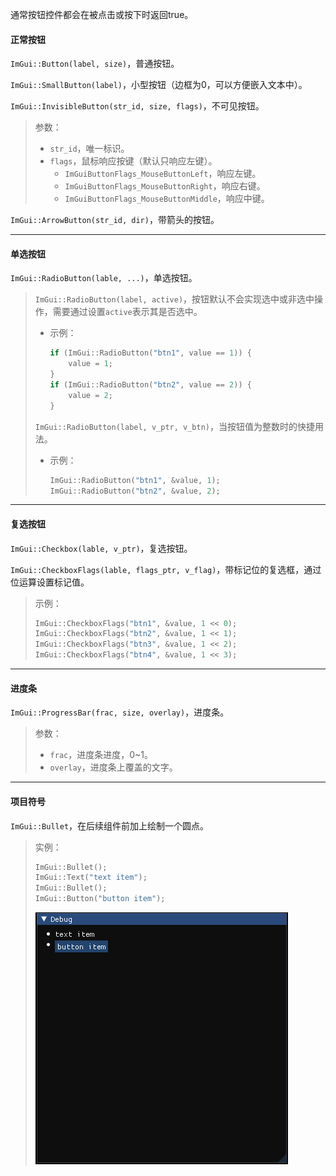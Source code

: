 通常按钮控件都会在被点击或按下时返回true。

#### 正常按钮

`ImGui::Button(label, size)`，普通按钮。

`ImGui::SmallButton(label)`，小型按钮（边框为0，可以方便嵌入文本中）。

`ImGui::InvisibleButton(str_id, size, flags)`，不可见按钮。

>   参数：
>
>   *   `str_id`，唯一标识。
>   *   `flags`，鼠标响应按键（默认只响应左键）。
>       *   `ImGuiButtonFlags_MouseButtonLeft`，响应左键。
>       *   `ImGuiButtonFlags_MouseButtonRight`，响应右键。
>       *   `ImGuiButtonFlags_MouseButtonMiddle`，响应中键。

`ImGui::ArrowButton(str_id, dir)`，带箭头的按钮。

---

#### 单选按钮

`ImGui::RadioButton(lable, ...)`，单选按钮。

>   `ImGui::RadioButton(label, active)`，按钮默认不会实现选中或非选中操作，需要通过设置`active`表示其是否选中。
>
>   *   示例：
>
>       ```cpp
>       if (ImGui::RadioButton("btn1", value == 1)) {
>           value = 1;
>       }
>       if (ImGui::RadioButton("btn2", value == 2)) {
>           value = 2;
>       }
>       ```
>
>   `ImGui::RadioButton(label, v_ptr, v_btn)`，当按钮值为整数时的快捷用法。
>
>   *   示例：
>
>       ```cpp
>       ImGui::RadioButton("btn1", &value, 1);
>       ImGui::RadioButton("btn2", &value, 2);
>       ```

---

#### 复选按钮

`ImGui::Checkbox(lable, v_ptr)`，复选按钮。

`ImGui::CheckboxFlags(lable, flags_ptr, v_flag)`，带标记位的复选框，通过位运算设置标记值。

>   示例：
>
>   ```cpp
>   ImGui::CheckboxFlags("btn1", &value, 1 << 0);
>   ImGui::CheckboxFlags("btn2", &value, 1 << 1);
>   ImGui::CheckboxFlags("btn3", &value, 1 << 2);
>   ImGui::CheckboxFlags("btn4", &value, 1 << 3);
>   ```

---

#### 进度条

`ImGui::ProgressBar(frac, size, overlay)`，进度条。

>   参数：
>
>   *   `frac`，进度条进度，0~1。
>   *   `overlay`，进度条上覆盖的文字。

---

#### 项目符号

`ImGui::Bullet`，在后续组件前加上绘制一个圆点。

>   实例：
>
>   ```cpp
>   ImGui::Bullet();
>   ImGui::Text("text item");
>   ImGui::Bullet();
>   ImGui::Button("button item");
>   ```
>
>   ![image-20230706140201035](./../../../999.Asset/image-20230706140201035.png)
